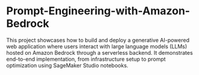 # Prompt-Engineering-with-Amazon-Bedrock
This project showcases how to build and deploy a generative AI-powered web application where users interact with large language models (LLMs) hosted on Amazon Bedrock through a serverless backend. It demonstrates end-to-end implementation, from infrastructure setup to prompt optimization using SageMaker Studio notebooks.
